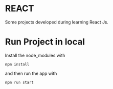 # REACT
Some projects developed during learning React Js.
# Run Project in local
Install the node_modules with
```
npm install
```
and then run the app with
```
npm run start
```
